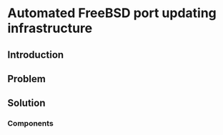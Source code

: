 # Automated FreeBSD port updating infrastructure
## Introduction

## Problem

## Solution

### Components

